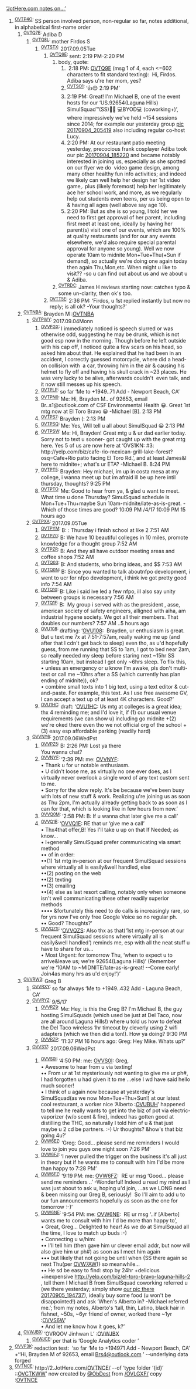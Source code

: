 <!DOCTYPE HTML><html><head><meta content="text/html; charset=UTF-8" http-equiv="content-type"/>
<style type="text/css">.OVTPI7 {
	display: none;
}
</style></head><body>
<a href="http://1.JotHere.com/OVBFFW#OVHNI5">‘JotHere.com notes on...’</a>
<ol>
		<li><sup><a class="KENC7Z" id="OVTP4O" href="#OVTP4O">OVTP4O</a>: </sup>SS person involved person, non-regular so far, notes additional, in alphabetical first-name order<ol>
			<li><sup><a class="KENC7Z" id="OVTQ7E" href="#OVTQ7E">OVTQ7E</a>: </sup>Adiba D<ol>
				<li><sup><a class="KENC7Z" id="OVTQ8L" href="#OVTQ8L">OVTQ8L</a>: </sup>mother Firdos S<ol>
					<li><sup><a class="KENC7Z" id="OVTSTX" href="#OVTSTX">OVTSTX</a>: </sup>2017.09.05Tue<ol>
						<li><sup><a class="KENC7Z" id="OVTQ9E" href="#OVTQ9E">OVTQ9E</a>: </sup>sent: 2:19 PM-2:20 PM<ol>
							<li>body, quote:
							<ol>
								<li>&nbsp;2:18 PM: <a href="#OVTQ9E">OVTQ9E</a> (msg 1 of 4, each &lt;=602 characters to fit standard texting):&nbsp; Hi, Firdos. Adiba says u're her mom, yes? </li>
								<li><sup><a class="KENC7Z" id="OVTSO1" href="#OVTSO1">OVTSO1</a>: </sup>‘👍😊 2:19 PM’</li>
								<li>2:19 PM: Great! I'm Michael B, one of the event hosts for our ‘US.92654(Laguna Hills) SimulSquad™(SS)💃💃 💻BYOD💻 (coworking+)’, where impressively we've held ~154 sessions since 2014; for example our yesterday group <a href="https://photos.google.com/photo/AF1QipPly4KqUzD-HRajsACOq3cziOqTGQvSnAhrWSt5">pic 20170904_205419</a> also including regular co-host Lucy.&nbsp; </li>
								<li>2:20 PM: At our restaurant patio meeting yesterday, precocious frank cosplayer Adiba took our pic <a href="https://photos.google.com/photo/AF1QipMaRluToidUY38cRluUJ9mZSsgoJymuanIO0e3T">20170904_185220</a> and became notably interested in joining us, especially as she spotted on our flyer we do&nbsp; video game design, among many other healthy fun info activities; and indeed we likely can well help her design her 1st video game,. plus (likely foremost) help her legitimately ace her school work, and more, as we regularly help out students even teens, per us being open to &amp; having all ages (well above say age 10). </li>
								<li>2:20 PM: But as she is so young, I told her we need to first get approval of her parent, including first meet at least one, ideally by having her parent(s) visit one of our events, which are 100% at quality restaurants (and for our any events elsewhere, we'd also require special parental approval for anyone so young). Well we now operate 10am to midnite Mon+Tue+Thu(+Sun if demand), so actually we're doing one again today then again Thu,Mon,etc. When might u like to visit?? -so u can find out about us and we about u &amp; Adiba. </li>
							</ol>
							</li>
							<li><sup><a class="KENC7Z" id="OVTRDC" href="#OVTRDC">OVTRDC</a>: </sup>James H reviews starting now: catches typo &amp; some un-clarity, then ok's too. </li>
						</ol>
						</li>
						<li><sup><a class="KENC7Z" id="OVTT5E" href="#OVTT5E">OVTT5E</a>: </sup>2:36 PM: ‘Firdos, u 1st replied instantly but now no reply; is all ok? -Your thoughts?’</li>
					</ol>
					</li>
				</ol>
				</li>
			</ol>
			</li>
			<li><sup><a class="KENC7Z" id="OVTNBA" href="#OVTNBA">OVTNBA</a>: </sup>Brayden M :<a href="#OVTNBA">OVTNBA</a><ol>
				<li><sup><a class="KENC7Z" id="OVTPWY" href="#OVTPWY">OVTPWY</a>: </sup>2017.09.04Monn<ol>
					<li><sup><a class="KENC7Z" id="OVVFGX" href="#OVVFGX">OVVFGX</a>: </sup>I immediately noticed is speech slurred or was otherwise odd, suggesting he may be drunk, which is not good esp now in the morning. Though before he left outside with his cap off, I noticed quite a few scars on his head, so asked him about that. He explained that he had been in an accident, I correctly guessed motorcycle, where did a head-on collision with&nbsp; a car, throwing him in the air &amp; causing his helmet to fly off and having his skull crack in ~23 places. He was very lucky to be alive, afterwards couldn't&nbsp; even talk, and it now still messes up his speech.</li>
					<li><sup><a class="KENC7Z" id="OVTPLP" href="#OVTPLP">OVTPLP</a>: </sup>so far ‘Me to +1949..71 Add - Newport Beach, CA’</li>
					<li><sup><a class="KENC7Z" id="OVTPN0" href="#OVTPN0">OVTPN0</a>: </sup>Me: Hi, Brayden M.. of 92653, email Br..s1@outlook.com of CSF Environmental Health 😀. Great 1st mtg now at El Toro Bravo 😀 -Michael [B]. 2:13 PM</li>
					<li><sup><a class="KENC7Z" id="OVTPS7" href="#OVTPS7">OVTPS7</a>: </sup>Brayden (: 2:13 PM</li>
					<li><sup><a class="KENC7Z" id="OVTPSQ" href="#OVTPSQ">OVTPSQ</a>: </sup>Me: Yes, Will tell u all about SimulSquad 😀 2:13 PM</li>
					<li><sup><a class="KENC7Z" id="OVTPSW" href="#OVTPSW">OVTPSW</a>: </sup>Me: Hi, Brayden! Great mtg u &amp; ur dad earlier today. Sorry not to text u sooner- got caught up with the great mtg here. Yes 5 of us are now here at ‘OVS1KN: #3: http://yelp.com/biz/cafe-rio-mexican-grill-lake-forest?osq=Cafe+Rio patio facing El Toro Rd.’, and at least James&amp;I here to midnite+; what's ur ETA? -Michael B. 8:24 PM</li>
					<li><sup><a class="KENC7Z" id="OVTPT5" href="#OVTPT5">OVTPT5</a>: </sup>Brayden: Hey michael, im up in costa mesa at my college, i wanna meet up but im afraid ill be up here intil thursday, thoughts? 9:25 PM</li>
					<li><sup><a class="KENC7Z" id="OVTPTG" href="#OVTPTG">OVTPTG</a>: </sup>Me: Good to hear from ya, &amp; glad u want to meet. What time u done Thursday? SimulSquad schedule is Mon+Tue+Thu+maybe Sun 10am-midnite/late-as-is-great. -Which of those times are good? 10:09 PM /4/17 10:09 PM 15 hours ago</li>
				</ol>
				</li>
				<li><sup><a class="KENC7Z" id="OVTPXA" href="#OVTPXA">OVTPXA</a>: </sup>2017.09.05Tue<ol>
					<li><sup><a class="KENC7Z" id="OVTPYM" href="#OVTPYM">OVTPYM</a>: </sup>B: : Thursday i finish school at like 2 7:51 AM</li>
					<li><sup><a class="KENC7Z" id="OVTPZ0" href="#OVTPZ0">OVTPZ0</a>: </sup>B: We have 10 beautiful colleges in 10 miles, promote knowledge for a thought group 7:52 AM</li>
					<li><sup><a class="KENC7Z" id="OVTPZR" href="#OVTPZR">OVTPZR</a>: </sup>B: And they all have outdoor meeting areas and coffee shops 7:52 AM</li>
					<li><sup><a class="KENC7Z" id="OVTQ03" href="#OVTQ03">OVTQ03</a>: </sup>B: And students, who bring ideas, and $$ 7:53 AM</li>
					<li><sup><a class="KENC7Z" id="OVTQ0N" href="#OVTQ0N">OVTQ0N</a>: </sup>B: Since you wanted to talk aboutnfpo development, i went to ucr for nfpo development, i think ive got pretty good info 7:54 AM</li>
					<li><sup><a class="KENC7Z" id="OVTQ10" href="#OVTQ10">OVTQ10</a>: </sup>B: Like i said ive led a few nfpo, ill also say unity between groups is necessary 7:56 AM</li>
					<li><sup><a class="KENC7Z" id="OVTQ1F" href="#OVTQ1F">OVTQ1F</a>: </sup>B:&nbsp; My group i served with as the president , asse, american society of safety engineers, alligned with aiha, am industrial hygene society. We got all their members. That doubles our numbers? 7:57 AM ..5 hours ago </li>
					<li><sup><a class="KENC7Z" id="OVU108" href="#OVU108">OVU108</a>: </sup>drafting: ‘<a href="#OVU108">OVU108</a>:&nbsp; Brayden, ur enthusiasm is great. <br>But u text me 7x at 7:51-7:57am, really waking me up (and after that I cdn't get back to sleep) even tho, as u'd hopefully guess, from me running that SS to 1am, I got to bed near 2am, so really needed my sleep before staring next ~15hr SS starting 10am, but instead I got only ~6hrs sleep. To flix this,<br>• unless an emergency or u know I'm awake, pls don't multi-text or call me ~10hrs after a SS (which currently has plan ending of midnite)), ok?<br>• combine small texts into 1 big text, using a text editor &amp; cut-and-paste. For example, this text. As I use free awesome GV, I can accept a text up of at least 4K characters. Good?’</li>
					<li><sup><a class="KENC7Z" id="OVU1HC" href="#OVU1HC">OVU1HC</a>: </sup>draft: ‘<a href="#OVU1HC/">OVU1HC</a>: Us mtg at colleges is a great idea; thx 4 reminding me; and I'd love it, if (1) our usual venue requirements (we can show u) including go midnite +(2) we're oked there even tho we not official org of the school +(3) easy esp affordable parking (readily hard) </li>
				</ol>
				</li>
				<li><sup><a class="KENC7Z" id="OVVNY6" href="#OVVNY6">OVVNY6</a>: </sup>2017.09.06WedPst<ol>
					<li><sup><a class="KENC7Z" id="OVVPZ5" href="#OVVPZ5">OVVPZ5</a>: </sup>B: 2:26 PM: Lost ya there <br>You wanna chat?</li>
					<li><sup><a class="KENC7Z" id="OVVNYF" href="#OVVNYF">OVVNYF</a>: </sup>‘2:39 PM: me: <a href="#OVVNYF">OVVNYF</a>: <br>• Thank u for ur notable enthusiasm.<br>• U didn't loose me, as virtually no one ever does, as I virtually never overlook a single word of any text custom sent to me.<br>• Sorry for the slow reply. It's be because we've been busy with lots of new stuff &amp; work. Realizing u're joining us as soon as Thu 2pm, I'm actually already getting back to as soon as I can for that, which is looking like in few hours from now.’</li>
					<li><sup><a class="KENC7Z" id="OVVQ0M" href="#OVVQ0M">OVVQ0M</a>: </sup>‘2:58 PM: B: If u wanna chat later give me a call’</li>
					<li><sup><a class="KENC7Z" id="OVVQ1E" href="#OVVQ1E">OVVQ1E</a>: </sup>‘<a href="#OVVQ1E">OVVQ1E</a>: RE that ur ‘give me a call’<br>• Thx4that offer,B! Yes I'll take u up on that If Needed; as know...<br>• I+generally SimulSquad prefer communicating via smart method<br>•• of in order:<br>••(1) 1st mtg in-person at our frequent SimulSquad sessions where virtually all is easily&amp;well handled, else<br>••(2) posting on the web<br>••(2) texting <br>••(3) emailing<br>••(4) else as last resort calling, notably only when someone isn't well communicating these other readily superior methods<br>•••• &amp;fortunately this need to do calls is increasingly rare, so for yrs now I've only free Google Voice so no regular ph.<br>•• Good? Thoughts?’</li>
					<li><sup><a class="KENC7Z" id="OVVQZS" href="#OVVQZS">OVVQZS</a>: </sup>‘<a href="#OVVQZS">OVVQZS</a>: Also thx as that(‘1st mtg in-person at our frequent SimulSquad sessions where virtually all is easily&amp;well handled’) reminds me, esp with all the neat stuff u have to share for us...<br>• Most Urgent: for tomorrow Thu, ‘when to expect u to arrive&amp;leave us; we're 92654(Laguna Hills)’ (Remember we're ‘10AM to ~MIDNITE/late-as-is-great! --Come early! Join4as many hrs as u'd enjoy!’)’<br></li>
				</ol>
				</li>
			</ol>
			</li>
			<li><sup><a class="KENC7Z" id="OVVRW3" href="#OVVRW3">OVVRW3</a>: </sup>Greg B<ol>
				<li><sup><a class="KENC7Z" id="OVVRXY" href="#OVVRXY">OVVRXY</a>: </sup>so far always ‘Me to +1949..432 Add - Laguna Beach, CA’</li>
				<li><sup><a class="KENC7Z" id="OVVRYZ" href="#OVVRYZ">OVVRYZ</a>: </sup>9/5/17<ol>
					<li><sup><a class="KENC7Z" id="OVVRZ9" href="#OVVRZ9">OVVRZ9</a>: </sup>Me: Hey, is this the Greg B? I'm Michael B, the guy hosting SimulSquads (which used be just at Del Taco, now are all around Laguna Hills!) where u told us how to defeat the Del Taco wireless 1hr timeout by cleverly using 2 wifi adapters (which we then did a ton!). How ya doing? 9:30 PM</li>
					<li><sup><a class="KENC7Z" id="OVVRZP" href="#OVVRZP">OVVRZP</a>: </sup>‘11:37 PM 16 hours ago: Greg: Hey Mike. Whats up?’</li>
				</ol>
				</li>
				<li><sup><a class="KENC7Z" id="OVVS17" href="#OVVS17">OVVS17</a>: </sup>2017.09.06WedPst</li>
				<ol>
					<li><sup><a class="KENC7Z" id="OVVS0I" href="#OVVS0I">OVVS0I</a>: </sup>‘4:50 PM: me: <a href="#OVVS0I">OVVS0I</a>: Greg,<br>• Awesome to hear from u via texting!<br>•• From ur at 1st mysteriously not wanting to give me ur ph#, I had forgotten u had given it to me ...else I wd have said hello much sooner!<br>• I think of u again now because at yesterday's SimulSquad(as we now Mon+Tue+Thu+Sun!) at our latest cool restaurant, a worker nice ‘Alberto :<a href="#OVUBUH">OVUBUH</a>’ happened to tell me he really wants to get into the biz of pot via electric-vaporizer {w/o scent &amp; fire}, indeed has gotten good at distilling the THC, so naturally I told him of u &amp; that just maybe u 2 cd be partners. :-) Ur thoughts? &amp;how's that biz going 4u?’</li>
					<li><sup><a class="KENC7Z" id="OVW6EZ" href="#OVW6EZ">OVW6EZ</a>: </sup>‘Greg: Good... please send me reminders I would love to join you guys one night soon 7:26 PM’</li>
					<li><sup><a class="KENC7Z" id="OVW6FJ" href="#OVW6FJ">OVW6FJ</a>: </sup>‘I never pulled the trigger on the business it's all just in theory but if he wants me to consult with him I'd be more than happy to 7:28 PM’</li>
					<li><sup><a class="KENC7Z" id="OVW6FZ" href="#OVW6FZ">OVW6FZ</a>: </sup>‘9:19 PM: me: <a href="#OVW6FZ">OVW6FZ</a>:&nbsp; RE ur msg ‘Good... please send me reminders ..’ -Wonderful! Indeed u read my mind as I was just about to ask u, hoping u'd join, ...as we LONG need &amp; been missing our Greg B, seriously!&nbsp; So I'll aim to add u to our fun announcements hopefully as soon as the one for tomorrow :-)’</li>
					<li><sup><a class="KENC7Z" id="OVW6NE" href="#OVW6NE">OVW6NE</a>: </sup>‘9:54 PM: me: <a href="#OVW6NE">OVW6NE</a>:&nbsp; RE ur msg ‘..if [Alberto] wants me to consult with him I'd be more than happy to’,<br>• Great, Greg... Delighted to hear! As we do at SimulSquad all the time, I love to match up buds :-)<br>• Connecting u w/him:<br>•• I'll tell him (then gave him ur clever email addr, but now will also give him ur ph#) as soon as I meet him again <br>••• but likely that not going be until when {SS there again so next Thu(per <a href="#OVW7AW">OVW7AW</a>)} so meanwhile...<br>•• He sd be easy to find: stop by 24hr +delicious +inexpensive <a href="http://yelp.com/biz/el-toro-bravo-laguna-hills-2">http://yelp.com/biz/el-toro-bravo-laguna-hills-2</a> , tell them I Michael B from SimulSquad coworking referred u (we there yesterday; simply show <a href="https://photos.google.com/photo/AF1QipMWGk91wmlYAHiiUoQTOiJpSN_h1nmeIF-W3ard">our pic there 20170905_194737</a>), ideally buy some food (u won't be disappointed!) and ask ‘When's Alberto in? -Michael referred me.’; from my notes, Alberto's ‘tall, thin, Latino, black hair in fishnet, ~50s, ~6yr friend of owner, worked there ~1yr :<a href="#OVVS6W">OVVS6W</a>’<br>• And let me know how it goes, k?’&nbsp; </li>
				</ol>
			</ol>
			</li>
			<li><sup><a class="KENC7Z" id="OVWJBX" href="#OVWJBX">OVWJBX</a>: </sup>‘OVRQOV Jinhwan L’ :<a href="#OVWJBX">OVWJBX</a><ol>
				<li><sup><a class="KENC7Z" id="OVWJCE" href="#OVWJCE">OVWJCE</a>: </sup>per that is ‘Google Analytics coder ’</li>
			</ol>
			</li>
		</ol>
		</li>
		<li><sup><a class="KENC7Z" id="OVVF3K" href="#OVVF3K">OVVF3K</a>: </sup>redaction test:&nbsp; ‘so far ‘Me to +1949<span class="OVTPI7">56789</span>71 Add - Newport Beach, CA’ +‘‘Hi, Brayden M<span class="OVTPI7">yles</span> of 92653, email <a href="mailto:BraydenMyles4@outlook.com">Br<span class="OVTPI7">aydenMyle</span>s4@outlook.com</a> ’ --underlying data forged</li>
		<li><sup><a class="KENC7Z" id="OVTNCE" href="#OVTNCE">OVTNCE</a>: </sup>http://2.JotHere.com<a href="/OVTNCE/">/OVTNCE/</a> --of ‘type folder ‘{id}’ ::<a href="#OVCTKW">OVCTKWW</a>’&nbsp;now created by <a href="https://github.com/ObDest">@ObDest</a> from <a href="/OVLGXF/">/OVLGXF/</a> copy</li>
		:<a href="#OVTNCE">OVTNCE</a> </ol></body></html>